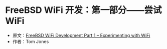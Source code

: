 # FreeBSD WiFi 开发：第一部分——尝试 WiFi

- 原文：[FreeBSD WiFi Development Part 1 – Experimenting with WiFi](https://freebsdfoundation.org/our-work/journal/browser-based-edition/networking-3/freebsd-wifi-development/)
- 作者：Tom Jones

